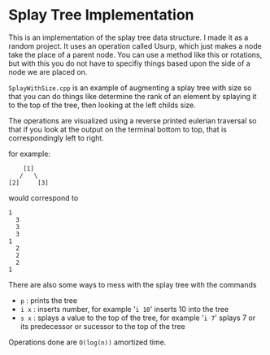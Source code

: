 # Splay Tree Implementation

This is an implementation of the splay tree data structure. I made it as a random project.
It uses an operation called Usurp, which just makes a node take the place of a parent node.
You can use a method like this or rotations, but with this you do not have to specifiy things based upon
the side of a node we are placed on.

`SplayWithSize.cpp` is an example of augmenting a splay tree with size so that you can do things
like determine the rank of an element by splaying it to the top of the tree, then looking at the left
childs size.

The operations are visualized using a reverse printed eulerian traversal so that if you look at the output
on the terminal bottom to top, that is correspondingly left to right.

for example:

        [1]
       /   \
    [2]     [3]

would correspond to

    1
      3
      3
      3
    1
      2
      2
      2
    1


There are also some ways to mess with the splay tree with the 
commands 

- `p` : prints the tree
- `i x` : inserts number, for example '`i 10`' inserts 10 into the tree
- `s x` : splays a value to the top of the tree, for example '`i 7`' splays 7 or its predecessor or sucessor to the top of the tree


Operations done are `O(log(n))` amortized time.